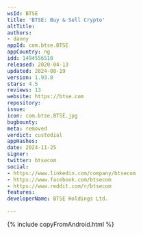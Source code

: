 ```yaml
---
wsId: BTSE
title: 'BTSE: Buy & Sell Crypto'
altTitle: 
authors:
- danny
appId: com.btse.BTSE
appCountry: ng
idd: 1494556510
released: 2020-04-13
updated: 2024-08-19
version: 1.93.0
stars: 4.5
reviews: 13
website: https://btse.com
repository: 
issue: 
icon: com.btse.BTSE.jpg
bugbounty: 
meta: removed
verdict: custodial
appHashes: 
date: 2024-11-25
signer: 
twitter: btsecom
social:
- https://www.linkedin.com/company/btsecom
- https://www.facebook.com/btsecom
- https://www.reddit.com/r/btsecom
features: 
developerName: BTSE Holdings Ltd.

---
```


{% include copyFromAndroid.html %}
